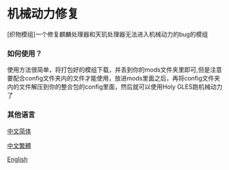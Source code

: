 # 机械动力修复
[织物模组]一个修复麒麟处理器和天玑处理器无法进入机械动力的bug的模组

### 如何使用？
使用方法很简单，将打包好的模组下载，并丢到你的mods文件夹里即可,但是注意要配合config文件夹内的文件才能使用，放进mods里面之后，再将config文件夹内的文件解压到你的整合包的config里面，然后就可以使用Holy GLES跑机械动力了

### 其他语言
[中文简体](README.zh.md)

[中文繁體](README.tw.md)

[English](README.md)
